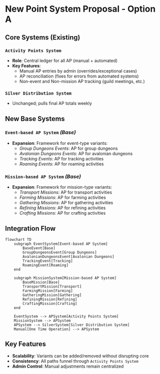 
# New Point System Proposal - Option A

## Core Systems (Existing)
### `Activity Points System`
- **Role**: Central ledger for all AP (manual + automated)
- **Key Features**:
  - Manual AP entries by admin (overrides/exceptional cases)
  - AP reconciliation (fixes for errors from automated systems)
  - Non-event and Non-mission AP tracking (guild meetings, etc.)

### `Silver Distribution System`
- Unchanged; pulls final AP totals weekly

## New Base Systems
### `Event-based AP System` *(Base)*
- **Expansion**: Framework for event-type variants:
  - *Group Dungeons Events*: AP for group dungeons
  - *Avalonian Dungeons Events*: AP for avalonian dungeons
  - *Tracking Events*: AP for tracking activities
  - *Roaming Events*: AP for roaming activities

### `Mission-based AP System` *(Base)*
- **Expansion**: Framework for mission-type variants:
  - *Transport Missions*: AP for transport activities
  - *Farming Missions*: AP for farming activities
  - *Gathering Missions*: AP for gathering activities
  - *Refining Missions*: AP for refining activities
  - *Crafting Missions*: AP for crafting activities

## Integration Flow
```mermaid
flowchart TD
    subgraph EventSystem[Event-based AP System]
        BaseEvent[Base]
        GroupDungeonsEvent[Group Dungeons]
        AvalonianDungeonsEvent[Avalonian Dungeons]
        TrackingEvent[Tracking]
        RoamingEvent[Roaming]
    end

    subgraph MissionSystem[Mission-based AP System]
        BaseMission[Base]
        TransportMission[Transport]
        FarmingMission[Farming]
        GatheringMission[Gathering]
        RefiningMission[Refining]
        CraftingMission[Crafting]
    end

    EventSystem --> APSystem[Activity Points System]
    MissionSystem --> APSystem
    APSystem --> SilverSystem[Silver Distribution System]
    Manual[One Time Operation] --> APSystem
```

## Key Features
- **Scalability**: Variants can be added/removed without disrupting core
- **Consistency**: All paths funnel through `Activity Points System`
- **Admin Control**: Manual adjustments remain centralized
